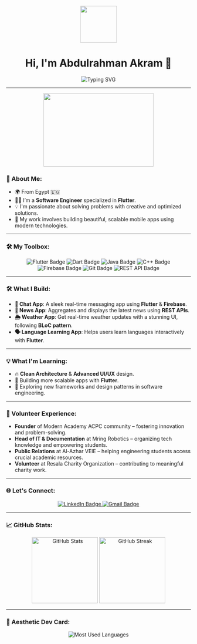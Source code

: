 <!-- Header with an Eye-Catching Gif --> 
<p align="center">
  <img src="https://media.giphy.com/media/hvRJCLFzcasrR4ia7z/giphy.gif" width="100px"/>
</p>
<h1 align="center">Hi, I'm Abdulrahman Akram 👋</h1>
<p align="center">
  <img src="https://readme-typing-svg.demolab.com?font=Fira+Code&size=24&duration=4000&pause=500&center=true&width=435&lines=Flutter+Developer;Software+Engineer;Lifelong+Learner" alt="Typing SVG">
</p>

---

<p align="center">
  <img src="https://user-images.githubusercontent.com/59342540/119246399-dbbebc00-bb79-11eb-9921-8c4a91ffdd5b.gif" width="300" height="200"/>
</p>

### 🚀 About Me:

- 🌍 From Egypt 🇪🇬 
- 👨‍💻 I’m a **Software Engineer** specialized in **Flutter**.
- 💡 I'm passionate about solving problems with creative and optimized solutions.
- 📱 My work involves building beautiful, scalable mobile apps using modern technologies.

---

### 🛠️ My Toolbox:

<p align="center">
  <img src="https://img.shields.io/badge/Flutter-%2302569B.svg?style=for-the-badge&logo=Flutter&logoColor=white" alt="Flutter Badge"/>
  <img src="https://img.shields.io/badge/Dart-%230175C2.svg?style=for-the-badge&logo=Dart&logoColor=white" alt="Dart Badge"/>
  <img src="https://img.shields.io/badge/Java-%23ED8B00.svg?style=for-the-badge&logo=Java&logoColor=white" alt="Java Badge"/>
  <img src="https://img.shields.io/badge/C++-%2300599C.svg?style=for-the-badge&logo=c%2B%2B&logoColor=white" alt="C++ Badge"/>
  <img src="https://img.shields.io/badge/Firebase-%23039BE5.svg?style=for-the-badge&logo=firebase" alt="Firebase Badge"/>
  <img src="https://img.shields.io/badge/Git-%23F05032.svg?style=for-the-badge&logo=git&logoColor=white" alt="Git Badge"/>
  <img src="https://img.shields.io/badge/REST-APIs-%23000000.svg?style=for-the-badge&logo=rest&logoColor=white" alt="REST API Badge"/>
</p>

---

### 🛠️ What I Build:

- **💬 Chat App**: A sleek real-time messaging app using **Flutter** & **Firebase**.
- **📰 News App**: Aggregates and displays the latest news using **REST APIs**.
- **🌦️ Weather App**: Get real-time weather updates with a stunning UI, following **BLoC pattern**.
- **🗣️ Language Learning App**: Helps users learn languages interactively with **Flutter**.

---

### 💡 What I'm Learning:

- 🔥 **Clean Architecture** & **Advanced UI/UX** design.
- 📱 Building more scalable apps with **Flutter**.
- 💼 Exploring new frameworks and design patterns in software engineering.

---

### 💼 Volunteer Experience:

- **Founder** of Modern Academy ACPC community – fostering innovation and problem-solving.
- **Head of IT & Documentation** at Mring Robotics – organizing tech knowledge and empowering students.
- **Public Relations** at Al-Azhar VEIE – helping engineering students access crucial academic resources.
- **Volunteer** at Resala Charity Organization – contributing to meaningful charity work.

---

### 🌐 Let's Connect:

<p align="center">
  <a href="https://www.linkedin.com/mynetwork/catch-up/all/" target="blank">
    <img align="center" src="https://img.shields.io/badge/LinkedIn-%230077B5.svg?style=for-the-badge&logo=linkedin&logoColor=white" alt="LinkedIn Badge"/>
  </a>
  <a href="mailto:abdoakramsami2020@gmail.com" target="blank">
    <img align="center" src="https://img.shields.io/badge/Email-%23D14836.svg?style=for-the-badge&logo=gmail&logoColor=white" alt="Gmail Badge"/>
  </a>
</p>

---

### 📈 GitHub Stats:

<p align="center">
  <img height="180em" src="https://github-readme-stats.vercel.app/api?username=your-username&show_icons=true&hide_border=true&&count_private=true&include_all_commits=true&theme=dark" alt="GitHub Stats" />
  <img height="180em" src="https://github-readme-streak-stats.herokuapp.com/?user=your-username&theme=dark" alt="GitHub Streak" />
</p>

---

### 🎨 Aesthetic Dev Card:

<p align="center">
  <img src="https://github-readme-stats.vercel.app/api/top-langs/?username=your-username&theme=dark&layout=compact" alt="Most Used Languages" />
</p>
